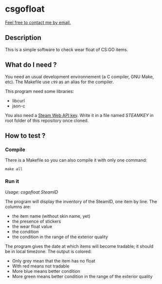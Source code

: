 # csgofloat

[Feel free to contact me by email.](mailto:kiwixz@users.noreply.github.com)

## Description

This is a simple software to check wear float of CS:GO items.

## What do I need ?

You need an usual development environnement (a C compiler, GNU Make, etc). The Makefile use `c99` as an alias for the compiler.

This program need some libraries:
- libcurl
- json-c

You also need a [Steam Web API key](http://steamcommunity.com/dev/apikey). Write it in a file named _STEAMKEY_ in root folder of this repository once cloned.

## How to test ?

### Compile

There is a Makefile so you can also compile it with only one command:

```
make all
```

### Run it

*Usage: csgofloat _SteamID_*

The program will display the inventory of the SteamID, one item by line.
The columns are:
- the item name (without skin name, yet)
- the presence of stickers
- the wear float value
- the condition
- the condition in the range of the exterior quality

The program gives the date at which items will become tradable; it should be in local timezone.
The output is colored:
- Only grey mean that the item has no float
- With red means not tradable
- More blue means better condition
- More green means better condition in the range of the exterior quality
